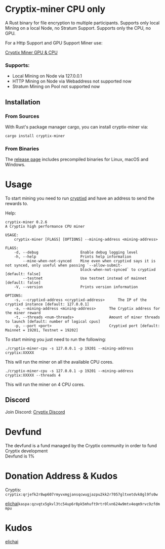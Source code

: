 # Cryptix-miner CPU only

A Rust binary for file encryption to multiple participants. Supports only local Mining on a local Node, no Stratum Support. Supports only the CPU, no GPU.

For a Http Support and GPU Support Miner use: 

[Cryptix Miner GPU & CPU](https://github.com/cryptix-network/cryptix-miner)


### Supports:
- Local Mining on Node via 127.0.0.1
- HTTP Mining on Node via Webaddress not supported now
- Stratum Mining on Pool not supported now

## Installation
### From Sources
With Rust's package manager cargo, you can install cryptix-miner via:

```sh
cargo install cryptix-miner
```

### From Binaries
The [release page](https://github.com/cryptix-network/cryptix-miner/releases) includes precompiled binaries for Linux, macOS and Windows.


# Usage
To start mining you need to run [cryptixd](https://github.com/cryptix-network/rusty-cryptix) and have an address to send the rewards to.

Help:
```
cryptix-miner 0.2.6
A Cryptix high performance CPU miner

USAGE:
    cryptix-miner [FLAGS] [OPTIONS] --mining-address <mining-address>

FLAGS:
    -d, --debug                   Enable debug logging level
    -h, --help                    Prints help information
        --mine-when-not-synced    Mine even when cryptixd says it is not synced, only useful when passing `--allow-submit-
                                  block-when-not-synced` to cryptixd  [default: false]
        --testnet                 Use testnet instead of mainnet [default: false]
    -V, --version                 Prints version information

OPTIONS:
    -s, --cryptixd-address <cryptixd-address>      The IP of the cryptixd instance [default: 127.0.0.1]
    -a, --mining-address <mining-address>      The Cryptix address for the miner reward
    -t, --threads <num-threads>                Amount of miner threads to launch [default: number of logical cpus]
    -p, --port <port>                          Cryptixd port [default: Mainnet = 19201, Testnet = 19202]
```

To start mining you just need to run the following:

`./cryptix-miner-cpu -s 127.0.0.1 -p 19201 --mining-address cryptix:XXXXX`


This will run the miner on all the available CPU cores.

`./cryptix-miner-cpu -s 127.0.0.1 -p 19201 --mining-address cryptix:XXXXX --threads 4 `

This will run the miner on 4 CPU cores.

## Discord
Join Discord: [Cryptix Discord](https://discord.gg/SxXCXHFFeA)

# Devfund
The devfund is a fund managed by the Cryptix community in order to fund Cryptix development <br>
Devfund is 1%

# Donation Address & Kudos
Cryptis: `cryptix:qrjefk2r8wp607rmyvxmgjansqcwugjazpu2kk2r7057gltxetdvk8gl9fs0w`

 [elichai](https://github.com/elichai )`kaspa:qzvqtx5gkvl3tc54up6r8pk5mhuft9rtr0lvn624w9mtv4eqm9rvc9zfdmmpu`

# Kudos
 [elichai](https://github.com/elichai )
